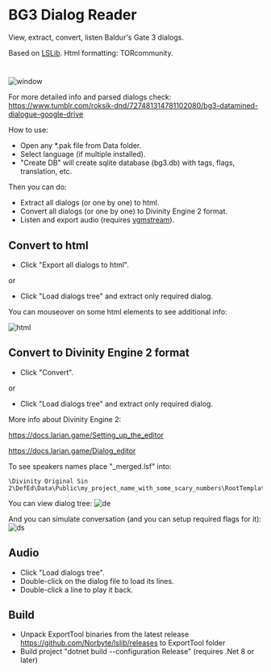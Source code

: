 # BG3 Dialog Reader
View, extract, convert, listen Baldur's Gate 3 dialogs.

Based on [LSLib](https://github.com/Norbyte/lslib). Html formatting: TORcommunity.
#
![window](https://github.com/angaityel/bg3-dialog-reader/assets/161797572/5975d5a5-98b6-43cf-af5a-e0d014017451)

For more detailed info and parsed dialogs check: https://www.tumblr.com/roksik-dnd/727481314781102080/bg3-datamined-dialogue-google-drive

How to use:
- Open any *.pak file from Data folder.
- Select language (if multiple installed).
- "Create DB" will create sqlite database (bg3.db) with tags, flags, translation, etc.

Then you can do:
- Extract all dialogs (or one by one) to html.
- Convert all dialogs (or one by one) to Divinity Engine 2 format.
- Listen and export audio (requires [vgmstream](https://github.com/vgmstream/vgmstream/releases)).

## Convert to html
- Click "Export all dialogs to html".

or
- Click "Load dialogs tree" and extract only required dialog.

You can mouseover on some html elements to see additional info:

![html](https://github.com/angaityel/bg3-dialog-reader/assets/161797572/c62db8f2-7d78-4c3d-a968-4e2743011cb2)

## Convert to Divinity Engine 2 format
- Click "Convert".

or
- Click "Load dialogs tree" and extract only required dialog.

More info about Divinity Engine 2:

https://docs.larian.game/Setting_up_the_editor

https://docs.larian.game/Dialog_editor

To see speakers names place "_merged.lsf" into:
```
\Divinity Original Sin 2\DefEd\Data\Public\my_project_name_with_some_scary_numbers\RootTemplates\_merged.lsf
```
You can view dialog tree:
![de](https://github.com/angaityel/bg3-dialog-reader/assets/161797572/293deff9-1e71-4b82-99be-048886a7b96f)

And you can simulate conversation (and you can setup required flags for it):
![ds](https://github.com/angaityel/bg3-dialog-reader/assets/161797572/827bf050-77c9-4d2e-913c-a4ab4dec7f5d)

## Audio
- Click "Load dialogs tree".
- Double-click on the dialog file to load its lines.
- Double-click a line to play it back.

## Build
- Unpack ExportTool binaries from the latest release https://github.com/Norbyte/lslib/releases to ExportTool folder
- Build project "dotnet build --configuration Release" (requires .Net 8 or later)
